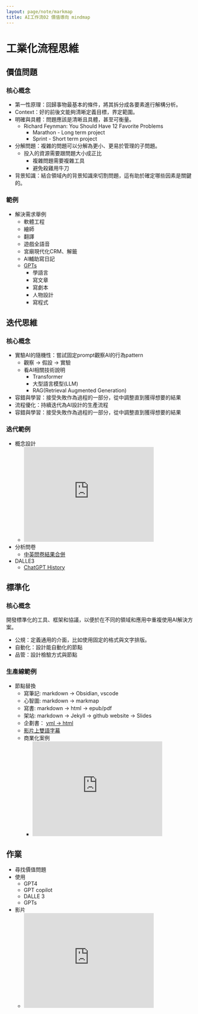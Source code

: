 ```yaml
---
layout: page/note/markmap
title: AI工作流02 價值導向 mindmap
---
```


# 工業化流程思維

## 價值問題
### 核心概念
* 第一性原理：回歸事物最基本的條件，將其拆分成各要素進行解構分析。
* Context：好的前後文能夠清晰定義目標，界定範圍。
* 明確與具體：問題應該是清晰且具體，甚至可衡量。
  * Richard Feynman: You Should Have 12 Favorite Problems
    * Marathon - Long term project
    * Sprint - Short term project
* 分解問題：複雜的問題可以分解為更小、更易於管理的子問題。
  * 投入的資源需要跟問題大小成正比
    * 複雜問題需要複雜工具
    * 避免殺雞用牛刀
* 背景知識：結合領域內的背景知識來切割問題，這有助於確定哪些因素是關鍵的。

### 範例
* 解決需求舉例
  * 軟體工程
  * 繪師
  * 翻譯
  * 遊戲全語音
  * 宮廟現代化CRM、解籤
  * AI輔助寫日記
  * [GPTs](https://ai.posetmage.com/GPTs/)
    * 學語言
    * 寫文章
    * 寫劇本
    * 人物設計
    * 寫程式

## 迭代思維
### 核心概念
* 實驗AI的隨機性：嘗試固定prompt觀察AI的行為pattern
  * 觀察 → 假設 → 實驗
  * 看AI相關技術說明
    * Transformer
    * 大型語言模型(LLM)
    * RAG(Retrieval Augmented Generation)
* 容錯與學習：接受失敗作為過程的一部分，從中調整直到獲得想要的結果
* 流程優化：持續迭代為AI設計的生產流程
* 容錯與學習：接受失敗作為過程的一部分，從中調整直到獲得想要的結果

### 迭代範例
* 概念設計
  * <iframe width="350" height="255" src="https://www.youtube.com/embed/c9-MrCqcC6E" title="YouTube video player" frameborder="0" ></iframe>  
* 分析問卷
  * [中英問卷結果合併](https://ai.posetmage.com/Boards/Money/2023-07-30-AI%E5%88%86%E6%9E%90%E5%95%8F%E5%8D%B7.html)
* DALLE3
  * [ChatGPT History](./02/Hack%20DALLE.html)


## 標準化
### 核心概念
開發標準化的工具、框架和協議，以便於在不同的領域和應用中重複使用AI解決方案。
* 公規：定義通用的介面，比如使用固定的格式與文字排版。
* 自動化：設計能自動化的節點
* 品管：設計檢驗方式與節點

### 生產線範例
* 節點替換
  * 寫筆記: markdown → Obsidian, vscode
  * 心智圖: markdown → markmap
  * 寫書: markdown → html → epub/pdf
  * 架站: markdown → Jekyll → github website → Slides
  * 企劃書： [yml → html](https://posetmage.com/GameDesign/Tool/)
  * [影片上雙語字幕](https://github.com/LatticeMage/Tools/tree/main/Subtitle#flow)
  * 商業化案例
    * <iframe width="350" height="255" src="https://www.youtube.com/embed/dcrhhIKNaRQ" title="YouTube video player" frameborder="0" ></iframe>  



## 作業
* 尋找價值問題
* 使用
  * GPT4
  * GPT copilot
  * DALLE 3
  * GPTs
* 影片
  * <iframe width="350" height="255" src="https://www.youtube.com/embed/5kNCcpM61eo" title="YouTube video player" frameborder="0" ></iframe>
